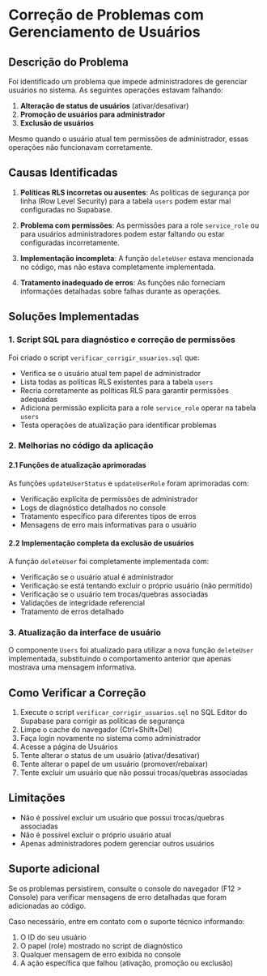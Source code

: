 # Correção de Problemas com Gerenciamento de Usuários

## Descrição do Problema

Foi identificado um problema que impede administradores de gerenciar usuários no sistema. As seguintes operações estavam falhando:

1. **Alteração de status de usuários** (ativar/desativar)
2. **Promoção de usuários para administrador**
3. **Exclusão de usuários**

Mesmo quando o usuário atual tem permissões de administrador, essas operações não funcionavam corretamente.

## Causas Identificadas

1. **Políticas RLS incorretas ou ausentes**: As políticas de segurança por linha (Row Level Security) para a tabela `users` podem estar mal configuradas no Supabase.

2. **Problema com permissões**: As permissões para a role `service_role` ou para usuários administradores podem estar faltando ou estar configuradas incorretamente.

3. **Implementação incompleta**: A função `deleteUser` estava mencionada no código, mas não estava completamente implementada.

4. **Tratamento inadequado de erros**: As funções não forneciam informações detalhadas sobre falhas durante as operações.

## Soluções Implementadas

### 1. Script SQL para diagnóstico e correção de permissões

Foi criado o script `verificar_corrigir_usuarios.sql` que:

- Verifica se o usuário atual tem papel de administrador
- Lista todas as políticas RLS existentes para a tabela `users`
- Recria corretamente as políticas RLS para garantir permissões adequadas
- Adiciona permissão explícita para a role `service_role` operar na tabela `users`
- Testa operações de atualização para identificar problemas

### 2. Melhorias no código da aplicação

#### 2.1 Funções de atualização aprimoradas

As funções `updateUserStatus` e `updateUserRole` foram aprimoradas com:

- Verificação explícita de permissões de administrador
- Logs de diagnóstico detalhados no console
- Tratamento específico para diferentes tipos de erros
- Mensagens de erro mais informativas para o usuário

#### 2.2 Implementação completa da exclusão de usuários

A função `deleteUser` foi completamente implementada com:

- Verificação se o usuário atual é administrador
- Verificação se está tentando excluir o próprio usuário (não permitido)
- Verificação se o usuário tem trocas/quebras associadas
- Validações de integridade referencial
- Tratamento de erros detalhado

### 3. Atualização da interface de usuário

O componente `Users` foi atualizado para utilizar a nova função `deleteUser` implementada, substituindo o comportamento anterior que apenas mostrava uma mensagem informativa.

## Como Verificar a Correção

1. Execute o script `verificar_corrigir_usuarios.sql` no SQL Editor do Supabase para corrigir as políticas de segurança
2. Limpe o cache do navegador (Ctrl+Shift+Del)
3. Faça login novamente no sistema como administrador
4. Acesse a página de Usuários
5. Tente alterar o status de um usuário (ativar/desativar)
6. Tente alterar o papel de um usuário (promover/rebaixar)
7. Tente excluir um usuário que não possui trocas/quebras associadas

## Limitações

- Não é possível excluir um usuário que possui trocas/quebras associadas
- Não é possível excluir o próprio usuário atual
- Apenas administradores podem gerenciar outros usuários

## Suporte adicional

Se os problemas persistirem, consulte o console do navegador (F12 > Console) para verificar mensagens de erro detalhadas que foram adicionadas ao código.

Caso necessário, entre em contato com o suporte técnico informando:
1. O ID do seu usuário
2. O papel (role) mostrado no script de diagnóstico
3. Qualquer mensagem de erro exibida no console
4. A ação específica que falhou (ativação, promoção ou exclusão) 